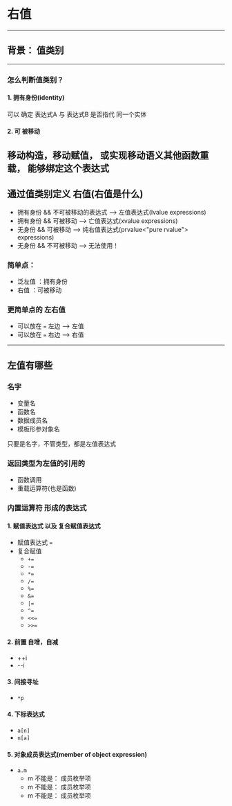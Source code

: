 # 右值
---
## 背景： 值类别
---
### 怎么判断值类别？
#### 1. 拥有身份(identity)
可以 确定 表达式A 与 表达式B 是否指代 同一个实体

#### 2. 可 被移动
移动构造，移动赋值， 或实现移动语义其他函数重载， 能够绑定这个表达式
---
## 通过值类别定义 右值(右值是什么)
* 拥有身份 && 不可被移动的表达式 --> 左值表达式(lvalue expressions)
* 拥有身份 &&  可被移动 --> 亡值表达式(xvalue expressions)
* 无身份 && 可被移动 --> 纯右值表达式(prvalue<"pure rvalue"> expressions)
* 无身份 && 不可被移动 --> 无法使用！

### 简单点：
* 泛左值 ：拥有身份
* 右值 ：可被移动

### 更简单点的 左右值
* 可以放在 ``` = ``` 左边 --> 左值
* 可以放在 ``` = ``` 右边 --> 右值

---
## 左值有哪些
### 名字
* 变量名
* 函数名
* 数据成员名
* 模板形参对象名

只要是名字，不管类型，都是左值表达式

### 返回类型为左值的引用的
* 函数调用
* 重载运算符(也是函数)

### 内置运算符 形成的表达式
#### 1. 赋值表达式 以及 复合赋值表达式
* 赋值表达式 ``` = ```
* 复合赋值
  * ``` += ```
  * ``` -= ```
  * ``` *= ```
  * ``` /= ```
  * ``` %= ```
  * ``` &= ```
  * ``` |= ```
  * ``` ^= ```
  * ``` <<= ```
  * ``` >>= ```

#### 2. 前置 自增，自减
* ++i
* --i
#### 3. 间接寻址
* ``` *p ```

#### 4. 下标表达式
* ``` a[n] ```
* ``` n[a] ```

#### 5. 对象成员表达式(member of object expression)
* ```a.m```
  * m 不能是：  成员枚举项
  * m 不能是：  成员枚举项
  * m 不能是：  成员枚举项
